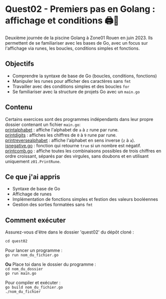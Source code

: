 # Quest02 - Premiers pas en Golang : affichage et conditions 🖨️🔁
Deuxième journée de la piscine Golang à Zone01 Rouen en juin 2023. Ils permettent de se familiariser avec les bases de Go, avec un focus sur l'affichage via runes, les boucles, conditions simples et fonctions.

## Objectifs
- Comprendre la syntaxe de base de Go (boucles, conditions, fonctions)
- Manipuler les runes pour afficher des caractères sans ```fmt```
- Travailler avec des conditions simples et des boucles ```for```
- Se familiariser avec la structure de projets Go avec un ```main.go```

## Contenu
Certains exercices sont des programmes indépendants dans leur propre dossier contenant un fichier ```main.go```:<br>
[printalphabet](./printalphabet) : affiche l'alphabet de ```a``` à ```z``` rune par rune.<br>
[printdigits](./printdigits) : affiches les chiffres de ```0``` à ```9``` rune par rune.<br>
[printreversealphabet](./printreversealphabet) : affiche l'alphabet en sens inverse (```z``` à ```a```). <br>
[isnegative.go](./isnegative.go) : fonction qui retourne ```true``` si un nombre est négatif.<br>
[printcomb.go](./printcomb.go) : affiche toutes les combinaisons possibles de trois chiffres en ordre croissant, séparés par des virgules, sans doubons et en utilisant uniquement ```z01.PrintRune```.

## Ce que j'ai appris
- Syntaxe de base de Go
- Affichage de runes
- Implémentation de fonctions simples et festion des valeurs booléennes
- Gestion des sorties formatées sans ```fmt```

## Comment exécuter
Assurez-vous d'être dans le dossier 'quest02' du dépôt cloné :<br>

```cd quest02```

Pour lancer un programme :<br>
```go run nom_du_fichier.go```<br>

**Ou** Place toi dans le dossier du programme :<br>
```cd nom_du_dossier```<br>
```go run main.go```<br>

Pour compiler et exécuter :<br>
```go build nom_du_fichier.go```<br>
```./nom_du_fichier```